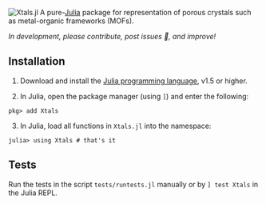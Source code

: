 ![Xtals.jl](assets/logo.png)
A pure-[Julia](https://julialang.org/) package for representation of porous
crystals such as metal-organic frameworks (MOFs).

*In development, please contribute, post issues 🐛, and improve!*

## Installation

1. Download and install the [Julia programming language](https://julialang.org/),
 v1.5 or higher.

2. In Julia, open the package manager (using `]`) and enter the following:

```
pkg> add Xtals
```

3. In Julia, load all functions in `Xtals.jl` into the namespace:

```
julia> using Xtals # that's it
```

## Tests
Run the tests in the script `tests/runtests.jl` manually or by `] test Xtals` in
the Julia REPL.
